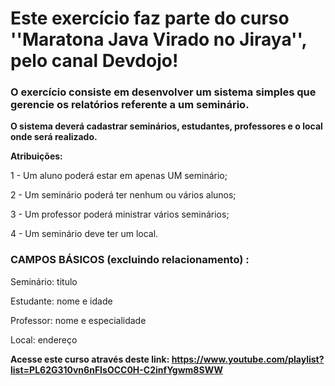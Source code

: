 # Este exercício faz parte do curso ''Maratona Java Virado no Jiraya'', pelo canal Devdojo! 


### O exercício consiste em desenvolver um sistema simples que gerencie os relatórios referente a um seminário.

<strong> O sistema deverá cadastrar seminários, estudantes, professores e o local onde será realizado. </strong>


<strong> Atribuições: </strong>


1 - Um aluno poderá estar em apenas UM seminário;

2 - Um seminário poderá ter nenhum ou vários alunos;

3 - Um professor poderá ministrar vários seminários;

4 - Um seminário deve ter um local.

### CAMPOS BÁSICOS (excluindo relacionamento) : 

Seminário: titulo

Estudante: nome e idade

Professor: nome e especialidade

Local: endereço


<strong> Acesse este curso através deste link: https://www.youtube.com/playlist?list=PL62G310vn6nFIsOCC0H-C2infYgwm8SWW </strong>
